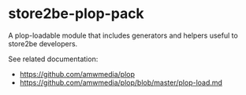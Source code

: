 # store2be-plop-pack

A plop-loadable module that includes generators and helpers useful to store2be developers.

See related documentation:

- https://github.com/amwmedia/plop
- https://github.com/amwmedia/plop/blob/master/plop-load.md<Paste>
